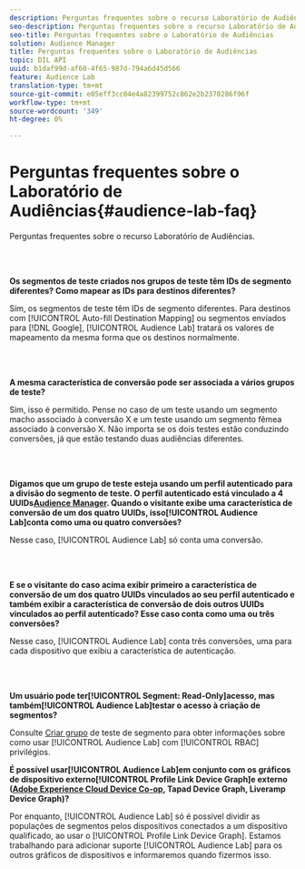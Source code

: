 ```yaml
---
description: Perguntas frequentes sobre o recurso Laboratório de Audiências.
seo-description: Perguntas frequentes sobre o recurso Laboratório de Audiências.
seo-title: Perguntas frequentes sobre o Laboratório de Audiências
solution: Audience Manager
title: Perguntas frequentes sobre o Laboratório de Audiências
topic: DIL API
uuid: b1daf99d-af60-4f65-987d-794a6d45d566
feature: Audience Lab
translation-type: tm+mt
source-git-commit: e05eff3cc04e4a82399752c862e2b2370286f96f
workflow-type: tm+mt
source-wordcount: '349'
ht-degree: 0%

---
```



# Perguntas frequentes sobre o Laboratório de Audiências{#audience-lab-faq}

Perguntas frequentes sobre o recurso Laboratório de Audiências.

<!-- 

audience-lab-faq.xml

 -->

<br> 

**Os segmentos de teste criados nos grupos de teste têm IDs de segmento diferentes? Como mapear as IDs para destinos diferentes?**

Sim, os segmentos de teste têm IDs de segmento diferentes. Para destinos com [!UICONTROL Auto-fill Destination Mapping] ou segmentos enviados para [!DNL Google], [!UICONTROL Audience Lab] tratará os valores de mapeamento da mesma forma que os destinos normalmente.

<br> 

**A mesma característica de conversão pode ser associada a vários grupos de teste?**

Sim, isso é permitido. Pense no caso de um teste usando um segmento macho associado à conversão X e um teste usando um segmento fêmea associado à conversão X. Não importa se os dois testes estão conduzindo conversões, já que estão testando duas audiências diferentes.

<br> 

**Digamos que um grupo de teste esteja usando um perfil autenticado para a divisão do segmento de teste. O perfil autenticado está vinculado a 4 UUIDs[Audience Manager](../reference/ids-in-aam.md). Quando o visitante exibe uma característica de conversão de um dos quatro UUIDs, isso[!UICONTROL Audience Lab]conta como uma ou quatro conversões?**

Nesse caso, [!UICONTROL Audience Lab] só conta uma conversão.

<br> 

**E se o visitante do caso acima exibir primeiro a característica de conversão de um dos quatro UUIDs vinculados ao seu perfil autenticado e também exibir a característica de conversão de dois outros UUIDs vinculados ao perfil autenticado? Esse caso conta como uma ou três conversões?**

Nesse caso, [!UICONTROL Audience Lab] conta três conversões, uma para cada dispositivo que exibiu a característica de autenticação.

<br> 

**Um usuário pode ter[!UICONTROL Segment: Read-Only]acesso, mas também[!UICONTROL Audience Lab]testar o acesso à criação de segmentos?**

Consulte [Criar grupo](../features/audience-lab/audience-lab-manage-test-groups.md#create-test-groups) de teste de segmento para obter informações sobre como usar [!UICONTROL Audience Lab] com [!UICONTROL RBAC] privilégios.

**É possível usar[!UICONTROL Audience Lab]em conjunto com os gráficos de dispositivo externo[!UICONTROL Profile Link Device Graph]e externo ([Adobe Experience Cloud Device Co-op](https://docs.adobe.com/content/help/en/device-co-op/using/home.html), Tapad Device Graph, Liveramp Device Graph)?**

Por enquanto, [!UICONTROL Audience Lab] só é possível dividir as populações de segmentos pelos dispositivos conectados a um dispositivo qualificado, ao usar o [!UICONTROL Profile Link Device Graph]. Estamos trabalhando para adicionar suporte [!UICONTROL Audience Lab] para os outros gráficos de dispositivos e informaremos quando fizermos isso.
